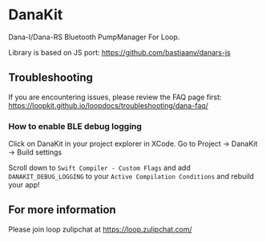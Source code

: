 # DanaKit

Dana-I/Dana-RS Bluetooth PumpManager For Loop.

Library is based on JS port: https://github.com/bastiaanv/danars-js

## Troubleshooting

If you are encountering issues, please review the FAQ page first: https://loopkit.github.io/loopdocs/troubleshooting/dana-faq/

### How to enable BLE debug logging

Click on DanaKit in your project explorer in XCode.
Go to Project -> DanaKit -> Build settings

Scroll down to `Swift Compiler - Custom Flags` and add `DANAKIT_DEBUG_LOGGING` to your `Active Compilation Conditions` and rebuild your app!

## For more information

Please join loop zulipchat at https://loop.zulipchat.com/

